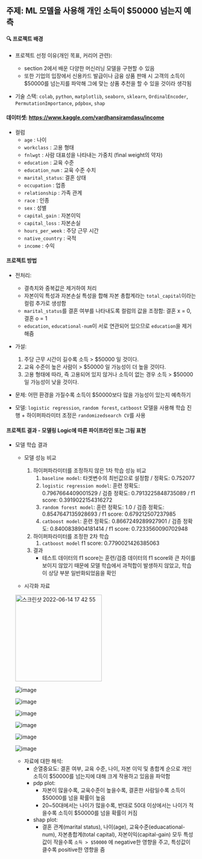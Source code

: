 ## 주제: ML 모델을 사용해 개인 소득이 $50000 넘는지 예측


#### 🔍 프로젝트 배경
- 프로젝트 선정 이유(개인 목표, 커리어 관련): 
  - section 2에서 배운 다양한 머신러닝 모델을 구현할 수 있음
  - 또한 기업의 입장에서 신용카드 발급이나 금융 상품 판매 시 고객의 소득이 $50000를 넘는지를 파악해 그에 맞는 상품 추천을 할 수 있을 것이라 생각됨

- 기술 스택: `colab`, `python`, `matplotlib`, `seaborn`, `sklearn`, `OrdinalEncoder`, `PermutationImportance`, `pdpbox`, `shap`


#### 데이터셋: https://www.kaggle.com/vardhansiramdasu/income
- 컬럼
  - `age` : 나이
  - `workclass` : 고용 형태
  - `fnlwgt` : 사람 대표성을 나타내는 가중치 (final weight의 약자)
  - `education` : 교육 수준
  - `education_num` : 교육 수준 수치
  - `marital_status`: 결혼 상태
  - `occupation` : 업종
  - `relationship` : 가족 관계
  - `race` : 인종
  - `sex` : 성별
  - `capital_gain` : 자본이익
  - `capital_loss` : 자본손실
  - `hours_per_week` : 주당 근무 시간
  - `native_country` : 국적
  - `income` : 수익 

#### 프로젝트 방법
- 전처리:
  - 결측치와 중복값은 제거하여 처리
  - 자본이익 특성과 자본손실 특성을 합해 자본 총합계라는 `total_capital`이라는 컬럼 추가로 생성함
  - `marital_status`를 결혼 여부를 나타내도록 컬럼의 값을 조정함: 결혼 x = 0, 결혼 o = 1
  - `education`, `educational-num`이 서로 연관되어 있으므로 `education`을 제거해줌
- 가설: 
  1. 주당 근무 시간이 길수록 소득 > $50000 일 것이다.
  2. 교육 수준이 높은 사람이 > $50000 일 가능성이 더 높을 것이다.
  3. 고용 형태에 따라, 즉 고용되어 있지 않거나 소득이 없는 경우 소득 > $50000 일 가능성이 낮을 것이다.

- 문제: 어떤 환경을 가질수록 소득이 $50000보다 많을 가능성이 있는지 예측하기
- 모델: `logistic regression`, `random forest`, `catboost` 모델을 사용해 학습 진행 + 하이퍼파라미터 조정은 `randomizedsearch CV`를 사용


#### 프로젝트 결과 - 모델링 Logic에 따른 파이프라인 또는 그림 표현
- 모델 학습 결과
  - 모델 성능 비교 
    1. 하이퍼파라미터를 조정하지 않은 1차 학습 성능 비교
        1. `baseline model`: 타겟변수의 최빈값으로 설정함 / 정확도: 0.752077
        2. `logistic regression model`: 훈련 정확도: 0.7967664409001529 / 검증 정확도: 0.7913225848735089 / f1 score: 0.3919022154316272
        3. `random forest model`: 훈련 정확도: 1.0 / 검증 정확도: 0.8547647135928693 / f1 score: 0.679212507237985
        4. `catboost model`: 훈련 정확도: 0.8667249289927901 / 검증 정확도: 0.8400838904181414 / f1 score: 0.7233560090702948
    2. 하이퍼파라미터를 조정한 2차 학습
       1. `catboost model` f1 score: 0.7790021426385063 
    3. 결과
        - 테스트 데이터의 f1 score는 훈련/검증 데이터의 f1 score와 큰 차이를 보이지 않았기 때문에 모델 학습에서 과적합이 발생하지 않았고, 학습이 상당 부분 일반화되었음을 확인

   - 시각화 자료
   <img width="229" alt="스크린샷 2022-06-14 17 42 55" src="https://user-images.githubusercontent.com/93141881/173534330-b53bb744-fba7-4077-a2a7-9e1edb5c2705.png">
   
   ![image](https://user-images.githubusercontent.com/93141881/173534589-922b84e9-8b1e-45e8-9a3a-59085f296744.png)
   
   ![image](https://user-images.githubusercontent.com/93141881/173534521-0d28a50e-1ada-4cf3-8e40-10b6e124f201.png)
   
   ![image](https://user-images.githubusercontent.com/93141881/173534652-ec851054-8ed9-4d98-ab8f-19b12b2ceb3d.png)
   
   ![image](https://user-images.githubusercontent.com/93141881/173534696-5fb70fee-702e-4356-be0b-9458c947593c.png)
   
   ![image](https://user-images.githubusercontent.com/93141881/173534958-49ab4343-ae38-4594-8261-780489b67172.png)
   
   ![image](https://user-images.githubusercontent.com/93141881/173535013-f6bbac6e-09c3-405e-9787-50650eb0f093.png)

   - 자료에 대한 해석: 
      - 순열중요도: 결혼 여부, 교육 수준, 나이, 자본 이익 및 총합계 순으로 개인 소득이 $50000를 넘는지에 대해 크게 작용하고 있음을 파악함
      - pdp plot: 
          - 자본이 많을수록, 교육수준이 높을수록, 결혼한 사람일수록 소득이 $50000를 넘을 확률이 높음
          - 20~50대에서는 나이가 많을수록, 반대로 50대 이상에서는 나이가 적을수록 소득이 $50000를 넘을 확률이 커짐
      - shap plot: 
          - 결혼 관계(marital status), 나이(age), 교육수준(eduacational-num), 자본총합계(total capital), 자본이익(capital-gain) 모두 특성값이 작을수록 `소득 > $50000` 에 negative한 영향을 주고, 특성값이 클수록 positive한 영향을 줌



